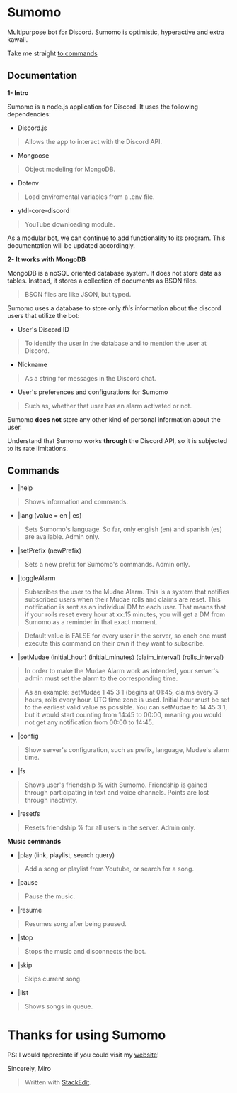 ﻿# Sumomo

Multipurpose bot for Discord. Sumomo is optimistic, hyperactive and extra kawaii.

Take me straight [to commands](#Commands)

## Documentation

**1- Intro**

Sumomo is a node.js application for Discord. It uses the following dependencies:

-   Discord.js

> Allows the app to interact with the Discord API.

-   Mongoose

> Object modeling for MongoDB.

-   Dotenv

> Load enviromental variables from a .env file.

-   ytdl-core-discord

> YouTube downloading module.

As a modular bot, we can continue to add functionality to its program. This documentation will be updated accordingly.

**2- It works with MongoDB**

MongoDB is a noSQL oriented database system. It does not store data as tables. Instead, it stores a collection of documents as BSON files.

> BSON files are like JSON, but typed.

Sumomo uses a database to store only _this_ information about the discord users that utilize the bot:

-   User's Discord ID

> To identify the user in the database and to mention the user at Discord.

-   Nickname

> As a string for messages in the Discord chat.

-   User's preferences and configurations for Sumomo

> Such as, whether that user has an alarm activated or not.

Sumomo **does not** store any other kind of personal information about the user.

Understand that Sumomo works **through** the Discord API, so it is subjected to its rate limitations.

## Commands

-   |help

> Shows information and commands.

-   |lang (value = en | es)

> Sets Sumomo's language. So far, only english (en) and spanish (es) are available. Admin only.

-   |setPrefix (newPrefix)

> Sets a new prefix for Sumomo's commands. Admin only.

-   |toggleAlarm

> Subscribes the user to the Mudae Alarm. This is a system that notifies subscribed users when their Mudae rolls and claims are reset. This notification is sent as an individual DM to each user. That means that if your rolls reset every hour at xx:15 minutes, you will get a DM from Sumomo as a reminder in that exact moment.

> Default value is FALSE for every user in the server, so each one must execute this command on their own if they want to subscribe.

-   |setMudae (initial_hour) (initial_minutes) (claim_interval) (rolls_interval)

> In order to make the Mudae Alarm work as intended, your server's admin must set the alarm to the corresponding time.

> As an example: setMudae 1 45 3 1 (begins at 01:45, claims every 3 hours, rolls every hour. UTC time zone is used. Initial hour must be set to the earliest valid value as possible. You can setMudae to 14 45 3 1, but it would start counting from 14:45 to 00:00, meaning you would not get any notification from 00:00 to 14:45.

-   |config

> Show server's configuration, such as prefix, language, Mudae's alarm time.

-   |fs

> Shows user's friendship % with Sumomo. Friendship is gained through participating in text and voice channels. Points are lost through inactivity.

-   |resetfs

> Resets friendship % for all users in the server. Admin only.

**Music commands**

-   |play (link, playlist, search query)

> Add a song or playlist from Youtube, or search for a song.

-   |pause

> Pause the music.

-   |resume

> Resumes song after being paused.

-   |stop

> Stops the music and disconnects the bot.

-   |skip

> Skips current song.

-   |list

> Shows songs in queue.

# Thanks for using Sumomo

PS: I would appreciate if you could visit my [website](http://www.miromiro.tech/)!

Sincerely,
Miro

> Written with [StackEdit](https://stackedit.io/).
